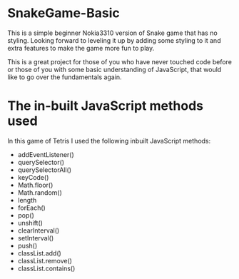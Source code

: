 # SnakeGame-Basic

This is a simple beginner Nokia3310 version of Snake game that has no styling. Looking forward to leveling it up by adding some styling to it and extra features to make the game more fun to play.

This is a great project for those of you who have never touched code before or those of you with some basic understanding of JavaScript, that would like to go over the fundamentals again.

# The in-built JavaScript methods used
In this game of Tetris I used the following inbuilt JavaScript methods:


  * addEventListener()
  * querySelector()
  * querySelectorAll()
  * keyCode()
  * Math.floor()
  * Math.random()
  * length
  * forEach()
  * pop()
  * unshift()
  * clearInterval()
  * setInterval()
  * push()
  * classList.add()
  * classList.remove()
  * classList.contains()
